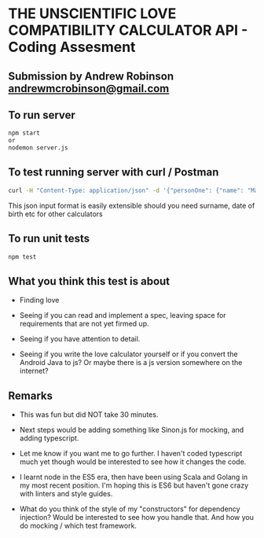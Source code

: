 # THE UNSCIENTIFIC LOVE COMPATIBILITY CALCULATOR API - Coding Assesment

## Submission by Andrew Robinson <andrewmcrobinson@gmail.com>

## To run server
```bash
npm start
or 
nodemon server.js
```

## To test running server with curl / Postman
```bash
curl -H "Content-Type: application/json" -d '{"personOne": {"name": "Mary"},"personTwo": {"name": "James" }}' http://localhost:3000/ 
```

This json input format is easily extensible should you need surname, date of birth etc for other calculators

## To run unit tests
```bash
npm test
```

## What you think this test is about

* Finding love

* Seeing if you can read and implement a spec, leaving space for requirements that are not yet firmed up.

* Seeing if you have attention to detail.

* Seeing if you write the love calculator yourself or if you convert the Android Java to js? Or maybe there is a js version somewhere on the internet?

## Remarks
* This was fun but did NOT take 30 minutes. 

* Next steps would be adding something like Sinon.js for mocking, and adding typescript.

* Let me know if you want me to go further. I haven't coded typescript much yet though would be interested to see how it changes the code.

 * I learnt node in the ES5 era, then have been using Scala and Golang in my most recent position. I'm hoping this is ES6 but haven't gone crazy with linters and style guides.

*  What do you think of the style of my "constructors" for dependency injection? Would be interested to see how you handle that. And how you do mocking / which test framework.




